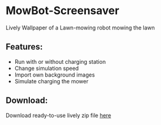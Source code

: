 # MowBot-Screensaver
Lively Wallpaper of a Lawn-mowing robot mowing the lawn

## Features:

+ Run with or without charging station
+ Change simulation speed
+ Import own background images
+ Simulate charging the mower

## Download:

Download ready-to-use lively zip file [here](https://github.com/Matthias-Linder/MowBot-Wallpaper/releases/download/v1.0/MowBot-Wallpaper.zip "Github download")

